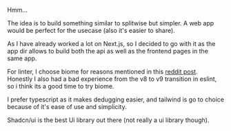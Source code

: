 Hmm...

The idea is to build something similar to splitwise but simpler. 
A web app would be perfect for the usecase (also it's easier to share). 

As I have already worked a lot on Next.js, so I decided to go with it as the app dir allows to build both the api as well as the frontend pages in the same app.

For linter, I choose biome for reasons mentioned in this [reddit post](https://www.reddit.com/r/nextjs/comments/1cnsvhf/comment/lr1qi97/?utm_source=share&utm_medium=web3x&utm_name=web3xcss&utm_term=1&utm_content=share_button). Honestly I also had a bad experience from the v8 to v9 transition in eslint, so i think its a good time to try biome.

I prefer typescript as it makes dedugging easier, and tailwind is go to choice because of it's ease of use and simplicity.


Shadcn/ui is the best Ui library out there (not really a ui library though).